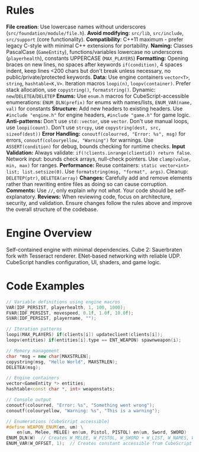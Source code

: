 # Rules
**File creation**: Use lowercase names without underscores (`src/foundation/module/file.h`).
**Avoid modifying**: `src/lib`, `src/include`, `src/support` (core functionality).
**Compatibility**: C++11 maximum - prefer legacy C-style with minimal C++ extensions for portability.
**Naming:** Classes PascalCase (`GameEntity`), functions/variables lowercase no underscores (`playerhealth`), constants UPPERCASE (`MAX_PLAYERS`)
**Formatting:** Opening braces on new lines, no spaces after keywords `if(condition)`, 4 spaces indent, keep lines <200 chars but don't break unless necessary, no public/private/protected keywords.
**Data:** Use engine containers `vector<T>`, `string`, `hashtable<K,V>`. Iteration macros `loopi(n)`, `loopv(container)`. Prefer stack allocation, use `copystring()`, `formatstring()`. Dynamic: `new`/`DELETEA`/`DELETEP`
**Enums:** Use `enum.h` macros for CubeScript-accessible enumerations: `ENUM_DLN(prefix)` for enums with names/lists, `ENUM_VAR(name, val)` for constants
**Structure:** Add new headers to existing headers. Use `#include "engine.h"` for engine headers, `#include "game.h"` for game logic.
**Anti-patterns:** Don't use `std::vector`, use `vector`. Don't use manual loops, use `loopi(count)`. Don't use `strcpy`, use `copystring(dest, src, sizeof(dest))`
**Error Handling:** `conoutf(colourred, "Error: %s", msg)` for errors, `conoutf(colouryellow, "Warning")` for warnings. Use `ASSERT(condition)` for debug, bounds checking for runtime checks.
**Input Validation:** Always validate: `if(!clients.inrange(clientid)) return false`. Network input: bounds check arrays, null-check pointers. Use `clamp(value, min, max)` for ranges.
**Performance:** Reuse containers: `static vector<int> list; list.setsize(0)`. Use `formatstring(msg, "format", args)`. Cleanup: `DELETEP(ptr)`, `DELETEA(array)`
**Changes:** Carefully add and remove elements rather than rewriting entire files as doing so can cause corruption.
**Comments:** Use `//`, only explain *why* not *what*. Your code should be self-explanatory.
**Reviews:** When reviewing code, focus on architecture, security, and validation. Ensure changes follow the rules above and improve the overall structure of the codebase.

# Engine Overview
Self-contained engine with minimal dependencies. Cube 2: Sauerbraten fork with Tesseract renderer. ENet-based networking with reliable UDP. CubeScript handles configuration, UI, shaders, and game logic.

# Code Examples
```cpp
// Variable definitions using engine macros
VAR(IDF_PERSIST, playerhealth, 1, 100, 1000);
FVAR(IDF_PERSIST, movespeed, 0.1f, 1.0f, 10.0f);
SVAR(IDF_PERSIST, playername, "");

// Iteration patterns
loopi(MAX_PLAYERS) if(clients[i]) updateclient(clients[i]);
loopv(entities) if(entities[i].type == ENT_WEAPON) spawnweapon(i);

// Memory management
char *msg = new char[MAXSTRLEN];
copystring(msg, "Hello World", MAXSTRLEN);
DELETEA(msg);

// Engine containers
vector<GameEntity *> entities;
hashtable<const char *, int> weaponstats;

// Console output
conoutf(colourred, "Error: %s", "Something went wrong");
conoutf(colouryellow, "Warning: %s", "This is a warning");

// Enumerations (CubeScript accessible)
#define WEAPON_ENUM(en, um) \
    en(um, Melee, MELEE) en(um, Pistol, PISTOL) en(um, Sword, SWORD)
ENUM_DLN(W)  // Creates W_MELEE, W_PISTOL, W_SWORD + W_LIST, W_NAMES, W_STR
ENUM_VAR(W_OFFSET, 1);  // Creates constant accessible from CubeScript
```
